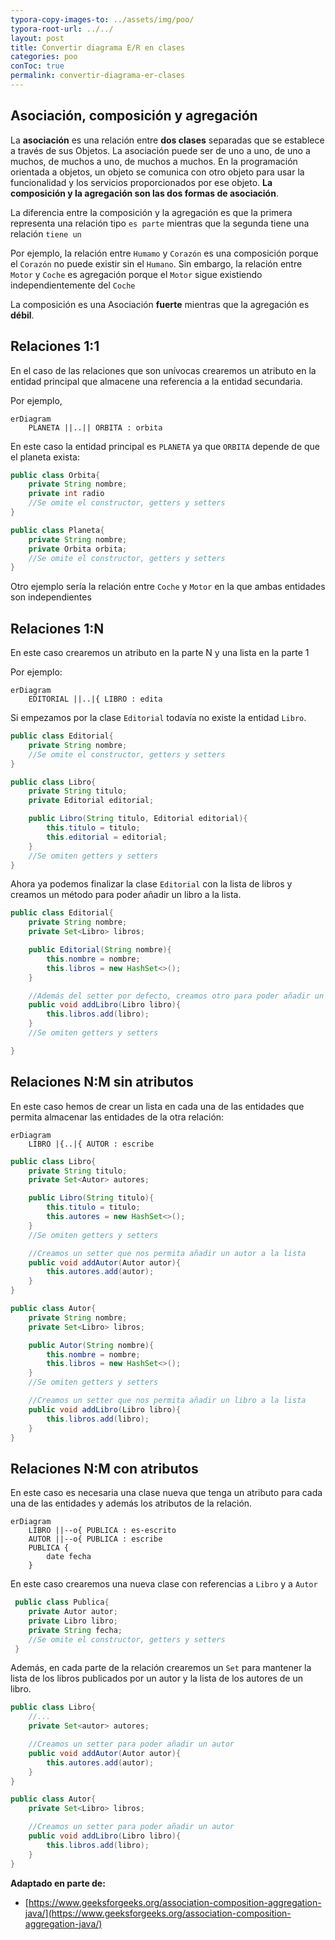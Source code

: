 ```yaml
---
typora-copy-images-to: ../assets/img/poo/
typora-root-url: ../../
layout: post
title: Convertir diagrama E/R en clases
categories: poo
conToc: true
permalink: convertir-diagrama-er-clases
---
```


## Asociación, composición y agregación

La **asociación** es una relación entre **dos clases** separadas que se establece a través de sus Objetos. La asociación puede ser de uno a uno, de uno a muchos, de muchos a uno, de muchos a muchos. En la programación orientada a objetos, un objeto se comunica con otro objeto para usar la funcionalidad y los servicios proporcionados por ese objeto. **La composición y la agregación son las dos formas de asociación**.

La diferencia entre la composición y la agregación es que la primera representa una relación tipo `es parte` mientras que la segunda tiene una relación `tiene un`

Por ejemplo, la relación entre `Humamo` y `Corazón` es una composición porque el `Corazón` no puede existir sin el `Humano`. Sin embargo, la relación entre `Motor` y `Coche` es agregación porque el `Motor` sigue existiendo independientemente del `Coche`

La composición es una Asociación **fuerte** mientras que la agregación es **débil**.

## Relaciones 1:1

En el caso de las relaciones que son unívocas crearemos un atributo en la entidad principal que almacene una referencia a la entidad secundaria.

Por ejemplo,

```mermaid
erDiagram
	PLANETA ||..|| ORBITA : orbita
```

En este caso la entidad principal es  `PLANETA` ya que `ORBITA` depende de que el planeta exista:

```java
public class Orbita{
	private String nombre;
	private int radio
    //Se omite el constructor, getters y setters
}
```

```java
public class Planeta{
    private String nombre;
    private Orbita orbita;
	//Se omite el constructor, getters y setters
}
```

Otro ejemplo sería la relación entre `Coche` y `Motor` en la que ambas entidades son independientes

## Relaciones 1:N

En este caso crearemos un atributo en la parte N y una lista en la parte 1

Por ejemplo:

```mermaid
erDiagram
	EDITORIAL ||..|{ LIBRO : edita
```
Si empezamos por la clase `Editorial` todavía no existe la entidad `Libro`.
```java
public class Editorial{
    private String nombre;
	//Se omite el constructor, getters y setters
}
```

```java
public class Libro{
    private String titulo;
    private Editorial editorial;

	public Libro(String titulo, Editorial editorial){
        this.titulo = titulo;
        this.editorial = editorial;
    }
    //Se omiten getters y setters
}
```

Ahora ya podemos finalizar la clase `Editorial` con la lista de libros y creamos un método para poder añadir un libro a la lista.

```java
public class Editorial{
    private String nombre;
    private Set<Libro> libros;

    public Editorial(String nombre){
        this.nombre = nombre;
        this.libros = new HashSet<>();
    }

    //Además del setter por defecto, creamos otro para poder añadir un Libro
    public void addLibro(Libro libro){
        this.libros.add(libro);
    }
	//Se omiten getters y setters

}
```



## Relaciones N:M sin atributos

En este caso hemos de crear un lista en cada una de las entidades que permita almacenar las entidades de la otra relación:

```mermaid
erDiagram
	LIBRO |{..|{ AUTOR : escribe
```

```java
public class Libro{
    private String titulo;
    private Set<Autor> autores;

    public Libro(String titulo){
        this.titulo = titulo;
        this.autores = new HashSet<>();
    }
	//Se omiten getters y setters

    //Creamos un setter que nos permita añadir un autor a la lista
    public void addAutor(Autor autor){
        this.autores.add(autor);
    }
}
```

```java
public class Autor{
    private String nombre;
    private Set<Libro> libros;

    public Autor(String nombre){
        this.nombre = nombre;
        this.libros = new HashSet<>();
    }
	//Se omiten getters y setters

    //Creamos un setter que nos permita añadir un libro a la lista
    public void addLibro(Libro libro){
        this.libros.add(libro);
    }
}
```

## Relaciones N:M con atributos

En este caso es necesaria una clase nueva que tenga un atributo para cada una de las entidades y además los atributos de la relación.

```mermaid
erDiagram
    LIBRO ||--o{ PUBLICA : es-escrito
    AUTOR ||--o{ PUBLICA : escribe
    PUBLICA {
    	date fecha
    }

```

En este caso crearemos una nueva clase con referencias a `Libro` y a `Autor`

```java
 public class Publica{
 	private Autor autor;
    private Libro libro;
    private String fecha;
    //Se omite el constructor, getters y setters
 }
```

Además, en cada parte de la relación crearemos un `Set` para mantener la lista de los libros publicados por un autor y la lista de los autores de un libro.

```java
public class Libro{
	//...
    private Set<autor> autores;

    //Creamos un setter para poder añadir un autor
    public void addAutor(Autor autor){
        this.autores.add(autor);
    }
}
```

```java
public class Autor{
    private Set<Libro> libros;

    //Creamos un setter para poder añadir un autor
    public void addLibro(Libro libro){
        this.libros.add(libro);
    }
}
```

**Adaptado en parte de:**

* [https://www.geeksforgeeks.org/association-composition-aggregation-java/](https://www.geeksforgeeks.org/association-composition-aggregation-java/)
